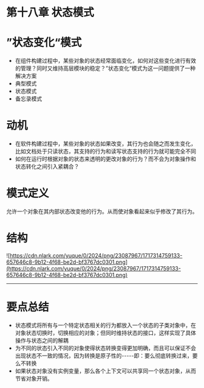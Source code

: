 # 第十八章 状态模式

# ”状态变化“模式

- 在组件构建过程中，某些对象的状态经常面临变化，如何对这些变化进行有效的管理？同时又维持高层模块的稳定？”状态变化“模式为这一问题提供了一种解决方案
- 典型模式
- 状态模式
- 备忘录模式

# 动机

- 在软件构建过程中，某些对象的状态如果改变，其行为也会随之而发生变化，比如文档处于只读状态，其支持的行为和读写状态支持的行为就可能完全不同
- 如何在运行时根据对象的状态来透明的更改对象的行为？而不会为对象操作和状态转化之间引入紧耦合？

# 模式定义

允许一个对象在其内部状态改变他的行为。从而使对象看起来似乎修改了其行为。

# 结构

![https://cdn.nlark.com/yuque/0/2024/png/23087967/1717314759133-657646c8-9b12-4f68-be2d-bf3767dc0301.png](https://cdn.nlark.com/yuque/0/2024/png/23087967/1717314759133-657646c8-9b12-4f68-be2d-bf3767dc0301.png)

---

# 要点总结

- 状态模式将所有与一个特定状态相关的行为都放入一个状态的子类对象中，在对象状态切换时，切换相应的对象；但同时维持状态的接口，这样实现了具体操作与状态之间的解耦
- 为不同的状态引入不同的对象使得状态转换变得更加明确，而且可以保证不会出现状态不一致的情况，因为转换是原子性的-----即：要么彻底转换过来，要么不转换
- 如果状态对象没有实例变量，那么各个上下文可以共享同一个状态对象，从而节省对象开销。